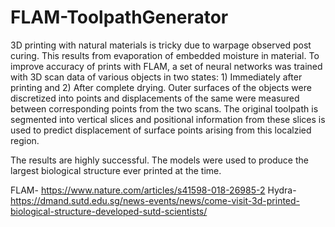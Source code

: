 # FLAM-ToolpathGenerator

3D printing with natural materials is tricky due to warpage observed post curing. This results from evaporation of embedded moisture in material. To improve accuracy of prints with FLAM, a set of neural networks was trained with 3D scan data of various objects in two states: 1) Immediately after printing and 2) After complete drying. Outer surfaces of the objects were discretized into points and displacements of the same were measured between corresponding points from the two scans. The original toolpath is segmented into vertical slices and positional information from these slices is used to predict displacement of surface points arising from this localzied region.

The results are highly successful. The models were used to produce the largest biological structure ever printed at the time.


FLAM- https://www.nature.com/articles/s41598-018-26985-2
Hydra-https://dmand.sutd.edu.sg/news-events/news/come-visit-3d-printed-biological-structure-developed-sutd-scientists/
